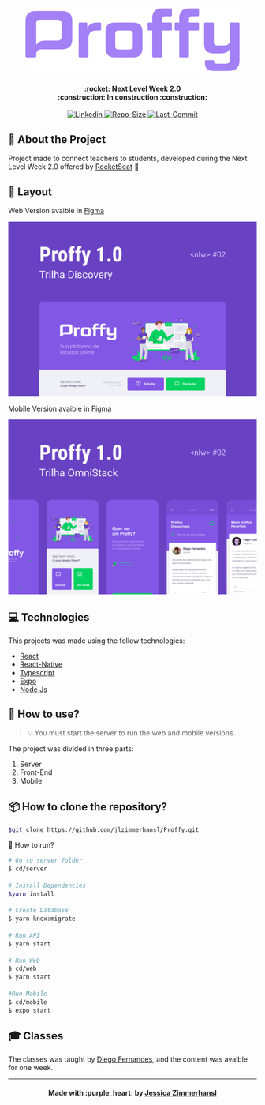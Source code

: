 <h1 align="center" width="100">
    <img alt="Logo Proffy" title="Proffy" src=".github/logoProffy.png">
</h1>

<h4 align="center">
    :rocket:  Next Level Week 2.0
    <br />
    :construction:  In construction :construction:
</h4>


<p align="center">

<a href="https://www.linkedin.com/in/jessica-zimmerhansl">
    <img alt="Linkedin" src="https://img.shields.io/badge/JessicaZimmerhansl-%238257E5?style=flat&logo=LinkedIn&labelColor=#8257E5">
  </a>   
     <a href="https://github.com/jlzimmerhansl/Proffy">
    <img alt="Repo-Size" src="https://img.shields.io/github/repo-size/jlzimmerhansl/Proffy?color=%238257E5">
  </a>    
                                                                                                         
  <a href="http://github.com/jlzimmerhansl/FacaOBemV03">
    <img alt="Last-Commit" src="https://img.shields.io/github/last-commit/jlzimmerhansl/Proffy?color=%238257E5">
  </a>  
</p>      

## :bookmark: About the Project

Project made to connect teachers to students,  developed during the Next Level Week 2.0 offered by [RocketSeat][url-rocketseat] :rocket:

## :art: Layout 

Web Version avaible in [Figma][url-figmaWeb]

<img alt="Web Version" src=".github/CapaProffyWeb.png" />

Mobile Version avaible in [Figma][url-figmaMobile]

<img alt="Mobile Version" src=".github/CapaProffyMobile.png" />

## :computer: Technologies

This projects was made using the follow technologies:

* [React][url-react]
* [React-Native][url-react-native]
* [Typescript][url-typescript]
* [Expo][url-expo]
* [Node Js][url-node]

## :construction_worker: How to use?

> :bulb: You must start the server to run the web and mobile versions.

The project was divided in three parts:

1. Server
2. Front-End
3. Mobile

## :package: How to clone the repository?

```bash
$git clone https://github.com/jlzimmerhansl/Proffy.git
```

:rocket: How to run?

```bash
# Go to server folder
$ cd/server

# Install Dependencies
$yarn install

# Create Database
$ yarn knex:migrate

# Run API
$ yarn start

# Run Web 
$ cd/web
$ yarn start

#Run Mobile
$ cd/mobile
$ expo start
```

## :mortar_board: Classes
The classes was taught by [Diego Fernandes][url-diego], and the content was avaible for one week.

---
<h4 align="center">
Made with :purple_heart: by <a href="www.linkedin.com/in/jessica-zimmerhansl" target="_blank">Jessica Zimmerhansl</a>
</h4>


[url-figmaWeb]: https://www.figma.com/file/2FXNJgjSHWAH1vyol3zldy/Proffy_Web?node-id=0%3A1
[url-figmaMobile]: https://www.figma.com/file/bFsQEHirdlrLbSuoSuXUXm/Proffy_Mobile?node-id=0%3A1
[url-typescript]:  https://nodejs.org/pt-br/
[url-react]: https://reactjs.org/
[url-react-native]: https://reactnative.dev/
[url-expo]: https://expo.io/
[url-rocketseat]: https://rocketseat.com.br/
[url-git]: https://git-scm.com/
[url-vs]: https://code.visualstudio.com/
[url-npm]: https://www.npmjs.com/
[url-yarn]: https://yarnpkg.com/
[url-diego]: https://github.com/diego3g
[url-node]: https://nodejs.org/en/
